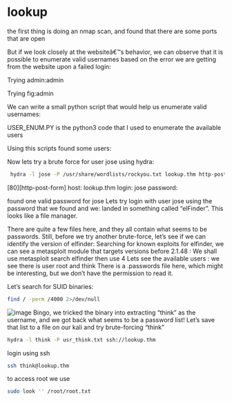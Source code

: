 # lookup
the first thing is doing an nmap scan, and found that there are some ports that are open

   
But if we look closely at the websiteâ€™s behavior, we can observe that it is possible to enumerate valid usernames based on the error we are getting from the website upon a failed login:

Trying admin:admin


Trying fig:admin


We can write a small python script that would help us enumerate valid usernames:

USER_ENUM.PY is the python3 code that I used to enumerate the available users

Using this scripts found  some users:

   

Now lets try a brute force for user jose using hydra:
``` bash
 hydra -l jose -P /usr/share/wordlists/rockyou.txt lookup.thm http-post-form "/login.php:username=^USER^&password=^PASS^:Wrong" -V
```
[80][http-post-form] host: lookup.thm   login: jose   password:

found one valid password for jose
Lets try login with user jose using the password that we found and we:
landed in something called “elFinder”. This looks like a file manager.

There are quite a few files here, and they all contain what seems to be passwords. Still, before we try another brute-force, let’s see if we can identify the version of elfinder:
Searching for known exploits for elfinder, we can see a metasploit module that targets versions before 2.1.48 :
We shall use metasploit
search elfinder 
then use 4
Lets see the available users : we see there is user root and think
There is a .passwords file here, which might be interesting, but we don’t have the permission to read it.

Let’s search for SUID binaries:
```bash
find / -perm /4000 2>/dev/null
```
![image](https://github.com/user-attachments/assets/6bec9d14-9965-47b6-9013-36054366e0d2)
Bingo, we tricked the binary into extracting “think” as the username, and we got back what seems to be a password list!
Let’s save that list to a file on our kali and try brute-forcing “think”
```bash
hydra -l think -P usr_think.txt ssh://lookup.thm
```
login using ssh
```bash
ssh think@lookup.thm   
```
to access root we use
```bash
sudo look '' /root/root.txt
```



